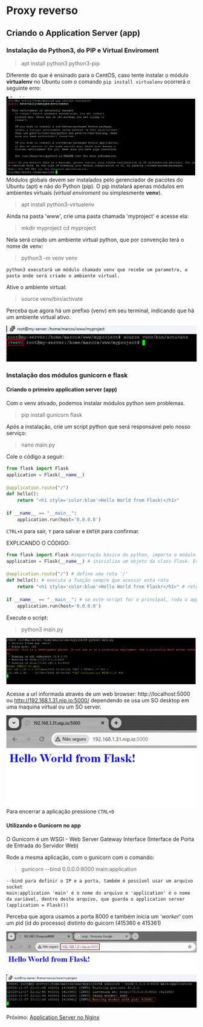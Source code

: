 # Proxy reverso
## Criando o Application Server (app)
### Instalação do Python3, do PIP e Virtual Enviroment
> apt install python3 python3-pip

Diferente do que é ensinado para o CentOS, caso tente instalar o módulo **virtualenv** no Ubuntu com o comando ``pip install virtualenv``
ocorrerá o seguinte erro:

 ![Alt text](./images/pip_install_error.png)
Módulos globais devem ser instalados pelo gerenciador de pacotes do Ubuntu (apt) e não do Python (pip). O pip instalará apenas módulos em ambientes virtuais (*virtual enviroment* ou simplesmente **venv**).
> apt install python3-virtualenv

Ainda na pasta 'www', crie uma pasta chamada 'myproject' e acesse ela:
> mkdir myproject
> cd myproject

Nela será criado um ambiente virtual python, que por convenção terá o nome de venv:
> python3 -m venv venv

    python3 executará um módulo chamado venv que recebe um parametro, a pasta onde será criado o ambiente virtual.

Ative o ambiente virtual:
> source venv/bin/activate

Perceba que agora há um prefixo (venv) em seu terminal, indicando que há um ambiente virtual ativo.

![virtual enviroment activated](./images/venv_activated.png)

### Instalação dos módulos gunicorn e flask
#### Criando o primeiro application server (app)
Com o venv ativado, podemos instalar módulos python sem problemas.
> pip install gunicorn flask

Após a instalação, crie um script python que será responsável pelo nosso serviço:
> nano main.py

Cole o código a seguir:

```Python
from flask import Flask
application = Flask(__name__)

@application.route("/")
def hello():
    return "<h1 style='color:blue'>Hello World from Flask!</h1>"

if __name__ == "__main__":
    application.run(host='0.0.0.0')
```
`CTRL+X` para sair, `Y` para salvar e `ENTER` para confirmar.

EXPLICANDO O CÓDIGO:
```Python
from flask import Flask #importação básica do python, importa o módulo flask a class Flask
application = Flask(__name__) # inicializa um objeto da class Flask. Este é o application server

@application.route("/") # define uma rota '/'
def hello(): # executa a função sempre que acessar esta rota
    return "<h1 style='color:blue'>Hello World from Flask!</h1>" # retorna uma string html

if __name__ == "__main__": # se este script for o principal, roda o app
    application.run(host='0.0.0.0')
```

Execute o script:
> python3 main.py

![Flas app executando](./images/flask_app_running.png)

Acesse a url informada através de um web browser: http://localhost:5000 ou http://192.168.1.31.nip.io:5000/ dependendo se usa um SO desktop em uma maquina virtual ou um SO server.

![Página do Flask](./images/flask_ok.png)
Para encerrar a aplicação pressione `CTRL+D`

#### Utilizando o Gunicorn no app
O Gunicorn é um WSGI - Web Server Gateway Interface (Interface de Porta de Entrada do Servidor Web)

Rode a mesma aplicação, com o gunicorn com o comando:
> gunicorn --bind 0.0.0.0:8000 main:application
    
    --bind para definir o IP e a porta, também é possível usar um arquivo socket
    main:application 'main' é o nome do arquivo e 'application' é o nome da variável, dentro deste arquivo, que guarda o application server (application = Flask())

Perceba que agora usamos a porta 8000 e também inicia um '*worker*' com um pid (id do processo) distinto do guicorn (415360 e 415361)

![Gunicorn rodando um app Flask](./images/gunicorn_flask_app.png)

Próximo: [Application Server no Nginx](./nginx_services.md)